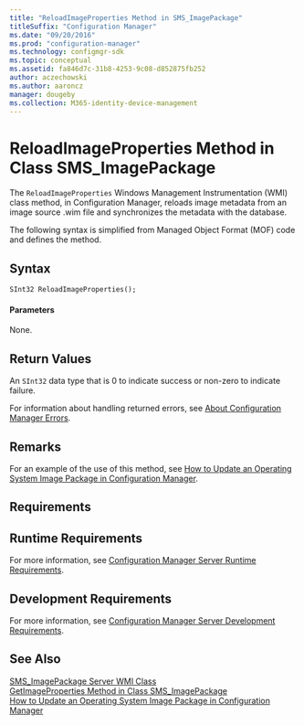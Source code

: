 ```yaml
---
title: "ReloadImageProperties Method in SMS_ImagePackage"
titleSuffix: "Configuration Manager"
ms.date: "09/20/2016"
ms.prod: "configuration-manager"
ms.technology: configmgr-sdk
ms.topic: conceptual
ms.assetid: fa846d7c-31b8-4253-9c08-d852875fb252
author: aczechowski
ms.author: aaroncz
manager: dougeby
ms.collection: M365-identity-device-management
---
```

# ReloadImageProperties Method in Class SMS_ImagePackage
The `ReloadImageProperties` Windows Management Instrumentation (WMI) class method, in Configuration Manager, reloads image metadata from an image source .wim file and synchronizes the metadata with the database.  

 The following syntax is simplified from Managed Object Format (MOF) code and defines the method.  

## Syntax  

```  
SInt32 ReloadImageProperties();  
```  

#### Parameters  
 None.  

## Return Values  
 An `SInt32` data type that is 0 to indicate success or non-zero to indicate failure.  

 For information about handling returned errors, see [About Configuration Manager Errors](../../../develop/core/understand/about-configuration-manager-errors.md).  

## Remarks  
 For an example of the use of this method, see [How to Update an Operating System Image Package in Configuration Manager](../../../develop/osd/how-to-update-an-operating-system-image-package.md).  

## Requirements  

## Runtime Requirements  
 For more information, see [Configuration Manager Server Runtime Requirements](../../../develop/core/reqs/server-runtime-requirements.md).  

## Development Requirements  
 For more information, see [Configuration Manager Server Development Requirements](../../../develop/core/reqs/server-development-requirements.md).  

## See Also  
 [SMS_ImagePackage Server WMI Class](../../../develop/reference/osd/sms_imagepackage-server-wmi-class.md)   
 [GetImageProperties Method in Class SMS_ImagePackage](../../../develop/reference/osd/getimageproperties-method-in-class-sms_imagepackage.md)   
 [How to Update an Operating System Image Package in Configuration Manager](../../../develop/osd/how-to-update-an-operating-system-image-package.md)
